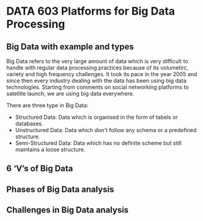 # DATA 603 Platforms for Big Data Processing

## Big Data with example and types
Big Data refers to the very large amount of data which is very difficult to handle with regular data processing practices because of its volumetirc, variety and high frequency challenges. It took its pace in the year 2005 and since then every industry dealing with the data has been using big data technologies. Starting from comments on social networking platforms to satellite launch, we are using big data everywhere.

There are three type in Big Data:
- Structured Data: Data which is organised in the form of tabels or databases.
- Unstructured Data: Data which don't follow any schema or a predefined structure.
- Semi-Structured Data: Data which has no definite scheme but still maintains a loose structure.

## 6 ‘V’s of Big Data

## Phases of Big Data analysis

## Challenges in Big Data analysis
